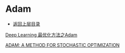 # Adam

* [返回上层目录](../offline-learning.md)



[Deep Learning 最优化方法之Adam](https://blog.csdn.net/bvl10101111/article/details/72616516)

[ADAM: A METHOD FOR STOCHASTIC OPTIMIZATION](https://arxiv.org/pdf/1412.6980.pdf)

